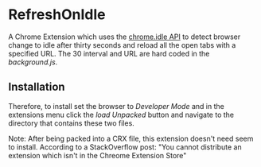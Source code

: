 # RefreshOnIdle
A Chrome Extension which uses the [chrome.idle API](https://developer.chrome.com/docs/extensions/reference/idle/) to detect browser change to idle after thirty seconds and reload all the open tabs with a specified URL. The 30 interval and URL are hard coded in the *background.js*.

## Installation
Therefore, to install set the browser to *Developer Mode* and in the extensions menu click the *load Unpacked* button and navigate to the directory that contains these two files.

Note: After being packed into a CRX file, this extension doesn't need seem to install. According to a StackOverflow post: "You cannot distribute an extension which isn't in the Chreome Extension Store"
